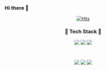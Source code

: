 ### Hi there 👋
<div align=center>

[![Hits](https://hits.seeyoufarm.com/api/count/incr/badge.svg?url=https%3A%2F%2Fgithub.com%2Fgmarobiana%2Fhit-counter&count_bg=%23FF9CB1&title_bg=%2341606C&icon=&icon_color=orange&title=hits&edge_flat=false)](https://github.com/Hazel0c0)

[//]: # (![]&#40;https://img.shields.io/github/followers/soongu?style=social&#41;)

[//]: # (![header]&#40;https://capsule-render.vercel.app/api?type=shark&color=gradient&#41;)

<h3>🐰 Tech Stack 🐰</h3>


<img src="https://img.shields.io/badge/Android-3DDC84?style=flat-square&logo=Android&logoColor=white"/>
<img src="https://img.shields.io/badge/Java-007396?style=flat&logo=Conda-Forge&logoColor=white" />
<img src="https://img.shields.io/badge/Spring-6DB33F?style=flat&logo=Spring&logoColor=white" />

[//]: # (<img src="https://img.shields.io/badge/Spring Boot-6db33f?style=flat&logo=Spring Boot&logoColor=white" />)
[//]: # (<img src="https://img.shields.io/badge/Spring Security-6db33f?style=flat&logo=Spring Security&logoColor=white" />)
<br>

[//]: # (<img src="https://img.shields.io/badge/Oracle%20SQL-F80000?style=flat&logo=Oracle&logoColor=white" />)
[//]: # (<img src="https://img.shields.io/badge/MySQL-4479A1?style=flat&logo=MySQL&logoColor=white" />)
[//]: # (<img src="https://img.shields.io/badge/MariaDB-003545?style=flat&logo=MariaDB&logoColor=white" />)
[//]: # (<img src="https://img.shields.io/badge/Linux-FCC624?style=flat&logo=Linux&logoColor=white" />)

[//]: # ( <br>)

<img src="https://img.shields.io/badge/HTML5-E34F26?style=flat&logo=HTML5&logoColor=white" />
<img src="https://img.shields.io/badge/CSS3-1572B6?style=flat&logo=CSS3&logoColor=white" />
<img src="https://img.shields.io/badge/JavaScript-f7df1e?style=flat&logo=JavaScript&logoColor=white" />

[//]: # (<img src="https://img.shields.io/badge/jQuery-0769AD?style=flat&logo=jQuery&logoColor=white" />)


[//]: # ([![Hazel GitHub stats]&#40;https://github-readme-stats.vercel.app/api?username=soongu&show_icons=true&hide=contribs,issues&theme=tokyonight&#41;]&#40;https://github.com/anuraghazra/github-readme-stats&#41;)


[//]: # ([![Soongu's Top Langs]&#40;https://github-readme-stats.vercel.app/api/top-langs/?username=soongu&layout=compact&#41;]&#40;https://github.com/anuraghazra/github-readme-stats&#41;)


[//]: # (![footer]&#40;https://capsule-render.vercel.app/api?type=shark&color=gradient&section=footer&#41;)


  </div>

